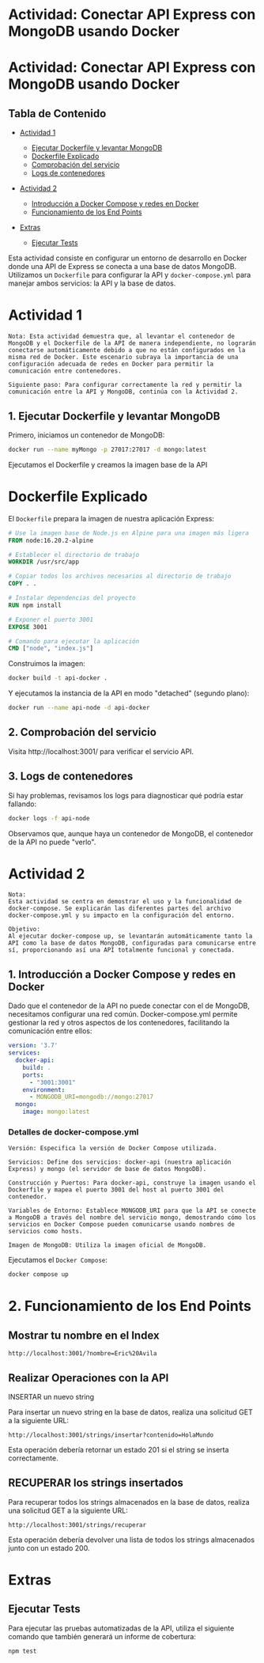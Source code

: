 # Actividad: Conectar API Express con MongoDB usando Docker

# Actividad: Conectar API Express con MongoDB usando Docker

## Tabla de Contenido
- [Actividad 1](#actividad-1)
  - [Ejecutar Dockerfile y levantar MongoDB](#1-ejecutar-dockerfile-y-levantar-mongodb)
  - [Dockerfile Explicado](#dockerfile-explicado)
  - [Comprobación del servicio](#2-comprobación-del-servicio)
  - [Logs de contenedores](#3-logs-de-contenedores)

- [Actividad 2](#actividad-2)
  - [Introducción a Docker Compose y redes en Docker](#1-introducción-a-docker-compose-y-redes-en-docker)
  - [Funcionamiento de los End Points](#2-funcionamiento-de-los-end-points)

- [Extras](#extras)
  - [Ejecutar Tests](#ejecutar-tests)

Esta actividad consiste en configurar un entorno de desarrollo en Docker donde una API de Express se conecta a una base de datos MongoDB. Utilizamos un `Dockerfile` para configurar la API y `docker-compose.yml` para manejar ambos servicios: la API y la base de datos.

# Actividad 1

```
Nota: Esta actividad demuestra que, al levantar el contenedor de MongoDB y el Dockerfile de la API de manera independiente, no lograrán conectarse automáticamente debido a que no están configurados en la misma red de Docker. Este escenario subraya la importancia de una configuración adecuada de redes en Docker para permitir la comunicación entre contenedores. 

Siguiente paso: Para configurar correctamente la red y permitir la comunicación entre la API y MongoDB, continúa con la Actividad 2.
```

## 1. Ejecutar Dockerfile y levantar MongoDB

Primero, iniciamos un contenedor de MongoDB:

```bash
docker run --name myMongo -p 27017:27017 -d mongo:latest
```

Ejecutamos el Dockerfile y creamos la imagen base de la API



# Dockerfile Explicado

El `Dockerfile` prepara la imagen de nuestra aplicación Express:

```Dockerfile
# Use la imagen base de Node.js en Alpine para una imagen más ligera
FROM node:16.20.2-alpine

# Establecer el directorio de trabajo
WORKDIR /usr/src/app

# Copiar todos los archivos necesarios al directorio de trabajo
COPY . .

# Instalar dependencias del proyecto
RUN npm install

# Exponer el puerto 3001
EXPOSE 3001

# Comando para ejecutar la aplicación
CMD ["node", "index.js"]
```

Construimos la imagen:

```bash
docker build -t api-docker .
```

Y ejecutamos la instancia de la API en modo "detached" (segundo plano):


```bash
docker run --name api-node -d api-docker
```

## 2. Comprobación del servicio
Visita http://localhost:3001/ para verificar el servicio API.


## 3. Logs de contenedores
Si hay problemas, revisamos los logs para diagnosticar qué podría estar fallando:

```bash
docker logs -f api-node
```

Observamos que, aunque haya un contenedor de MongoDB, el contenedor de la API no puede "verlo".


# Actividad 2

```
Nota:
Esta actividad se centra en demostrar el uso y la funcionalidad de docker-compose. Se explicarán las diferentes partes del archivo docker-compose.yml y su impacto en la configuración del entorno.

Objetivo:
Al ejecutar docker-compose up, se levantarán automáticamente tanto la API como la base de datos MongoDB, configuradas para comunicarse entre sí, proporcionando así una API totalmente funcional y conectada.
```

## 1. Introducción a Docker Compose y redes en Docker

Dado que el contenedor de la API no puede conectar con el de MongoDB, necesitamos configurar una red común. Docker-compose.yml permite gestionar la red y otros aspectos de los contenedores, facilitando la comunicación entre ellos:

```yaml
version: '3.7'
services:
  docker-api:
    build: .
    ports:
      - "3001:3001"
    environment:
      - MONGODB_URI=mongodb://mongo:27017
  mongo:
    image: mongo:latest
```
### Detalles de docker-compose.yml
```
Versión: Especifica la versión de Docker Compose utilizada.

Servicios: Define dos servicios: docker-api (nuestra aplicación Express) y mongo (el servidor de base de datos MongoDB).

Construcción y Puertos: Para docker-api, construye la imagen usando el Dockerfile y mapea el puerto 3001 del host al puerto 3001 del contenedor.

Variables de Entorno: Establece MONGODB_URI para que la API se conecte a MongoDB a través del nombre del servicio mongo, demostrando cómo los servicios en Docker Compose pueden comunicarse usando nombres de servicios como hosts.

Imagen de MongoDB: Utiliza la imagen oficial de MongoDB.
```

Ejecutamos el `Docker Compose`:

```bash
docker compose up
```

# 2. Funcionamiento de los End Points

## Mostrar tu nombre en el Index
```url
http://localhost:3001/?nombre=Eric%20Avila
```

## Realizar Operaciones con la API
INSERTAR un nuevo string

Para insertar un nuevo string en la base de datos, realiza una solicitud GET a la siguiente URL:

```url
http://localhost:3001/strings/insertar?contenido=HolaMundo
```

Esta operación debería retornar un estado 201 si el string se inserta correctamente.

## RECUPERAR los strings insertados
Para recuperar todos los strings almacenados en la base de datos, realiza una solicitud GET a la siguiente URL:

```url
http://localhost:3001/strings/recuperar
```
Esta operación debería devolver una lista de todos los strings almacenados junto con un estado 200.

# Extras

## Ejecutar Tests
Para ejecutar las pruebas automatizadas de la API, utiliza el siguiente comando que también generará un informe de cobertura:

```bash
npm test
```

